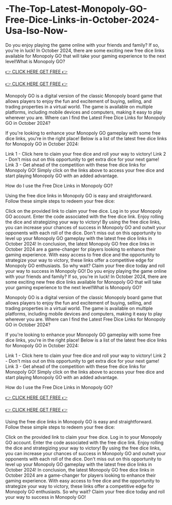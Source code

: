 # -The-Top-Latest-Monopoly-GO-Free-Dice-Links-in-October-2024-Usa-Iso-Now-

Do you enjoy playing the game online with your friends and family? If so, you're in luck! In October 2024, there are some exciting new free dice links available for Monopoly GO that will take your gaming experience to the next level!What is Monopoly GO?

[👉 CLICK HERE GET FREE 👉](https://appbitly.com/mnopoly)

[👉 CLICK HERE GET FREE 👉](https://appbitly.com/mnopoly)

Monopoly GO is a digital version of the classic Monopoly board game that allows players to enjoy the fun and excitement of buying, selling, and trading properties in a virtual world. The game is available on multiple platforms, including mobile devices and computers, making it easy to play wherever you are.
Where can I find the Latest Free Dice Links for Monopoly GO in October 2024?

If you're looking to enhance your Monopoly GO gameplay with some free dice links, you're in the right place! Below is a list of the latest free dice links for Monopoly GO in October 2024:

Link 1 - Click here to claim your free dice and roll your way to victory!
Link 2 - Don't miss out on this opportunity to get extra dice for your next game!
Link 3 - Get ahead of the competition with these free dice links for Monopoly GO!
Simply click on the links above to access your free dice and start playing Monopoly GO with an added advantage.

How do I use the Free Dice Links in Monopoly GO?

Using the free dice links in Monopoly GO is easy and straightforward. Follow these simple steps to redeem your free dice:

Click on the provided link to claim your free dice.
Log in to your Monopoly GO account.
Enter the code associated with the free dice link.
Enjoy rolling the dice and strategizing your way to victory!
By using the free dice links, you can increase your chances of success in Monopoly GO and outwit your opponents with each roll of the dice.
Don't miss out on this opportunity to level up your Monopoly GO gameplay with the latest free dice links in October 2024!
In conclusion, the latest Monopoly GO free dice links in October 2024 are a game-changer for players looking to enhance their gaming experience. With easy access to free dice and the opportunity to strategize your way to victory, these links offer a competitive edge for Monopoly GO enthusiasts. So why wait? Claim your free dice today and roll your way to success in Monopoly GO!
Do you enjoy playing the game online with your friends and family? If so, you're in luck! In October 2024, there are some exciting new free dice links available for Monopoly GO that will take your gaming experience to the next level!What is Monopoly GO?

Monopoly GO is a digital version of the classic Monopoly board game that allows players to enjoy the fun and excitement of buying, selling, and trading properties in a virtual world. The game is available on multiple platforms, including mobile devices and computers, making it easy to play wherever you are.
Where can I find the Latest Free Dice Links for Monopoly GO in October 2024?

If you're looking to enhance your Monopoly GO gameplay with some free dice links, you're in the right place! Below is a list of the latest free dice links for Monopoly GO in October 2024:

Link 1 - Click here to claim your free dice and roll your way to victory!
Link 2 - Don't miss out on this opportunity to get extra dice for your next game!
Link 3 - Get ahead of the competition with these free dice links for Monopoly GO!
Simply click on the links above to access your free dice and start playing Monopoly GO with an added advantage.

How do I use the Free Dice Links in Monopoly GO?

[👉 CLICK HERE GET FREE 👉](https://appbitly.com/mnopoly)

[👉 CLICK HERE GET FREE 👉](https://appbitly.com/mnopoly)

Using the free dice links in Monopoly GO is easy and straightforward. Follow these simple steps to redeem your free dice:

Click on the provided link to claim your free dice.
Log in to your Monopoly GO account.
Enter the code associated with the free dice link.
Enjoy rolling the dice and strategizing your way to victory!
By using the free dice links, you can increase your chances of success in Monopoly GO and outwit your opponents with each roll of the dice.
Don't miss out on this opportunity to level up your Monopoly GO gameplay with the latest free dice links in October 2024!
In conclusion, the latest Monopoly GO free dice links in October 2024 are a game-changer for players looking to enhance their gaming experience. With easy access to free dice and the opportunity to strategize your way to victory, these links offer a competitive edge for Monopoly GO enthusiasts. So why wait? Claim your free dice today and roll your way to success in Monopoly GO!
